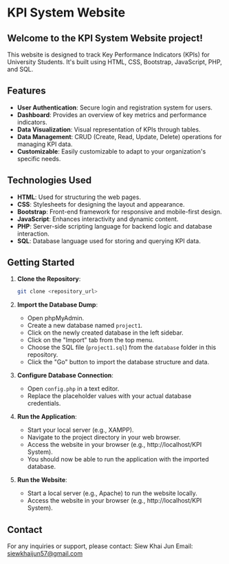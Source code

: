 # KPI System Website

## Welcome to the KPI System Website project!
This website is designed to track Key Performance Indicators (KPIs) for University Students. It's built using HTML, CSS, Bootstrap, JavaScript, PHP, and SQL.

## Features
- **User Authentication**: Secure login and registration system for users.
- **Dashboard**: Provides an overview of key metrics and performance indicators.
- **Data Visualization**: Visual representation of KPIs through tables.
- **Data Management**: CRUD (Create, Read, Update, Delete) operations for managing KPI data.
- **Customizable**: Easily customizable to adapt to your organization's specific needs.

## Technologies Used
- **HTML**: Used for structuring the web pages.
- **CSS**: Stylesheets for designing the layout and appearance.
- **Bootstrap**: Front-end framework for responsive and mobile-first design.
- **JavaScript**: Enhances interactivity and dynamic content.
- **PHP**: Server-side scripting language for backend logic and database interaction.
- **SQL**: Database language used for storing and querying KPI data.

## Getting Started
1. **Clone the Repository**: 
   ```bash
   git clone <repository_url>
   
2. **Import the Database Dump**:
   - Open phpMyAdmin.
   - Create a new database named `project1`.
   - Click on the newly created database in the left sidebar.
   - Click on the "Import" tab from the top menu.
   - Choose the SQL file (`project1.sql`) from the `database` folder in this repository.
   - Click the "Go" button to import the database structure and data.

3. **Configure Database Connection**:
   - Open `config.php` in a text editor.
   - Replace the placeholder values with your actual database credentials.

4. **Run the Application**:
   - Start your local server (e.g., XAMPP).
   - Navigate to the project directory in your web browser.
   - Access the website in your browser (e.g., http://localhost/KPI System).
   - You should now be able to run the application with the imported database.
   
6. **Run the Website**:
   - Start a local server (e.g., Apache) to run the website locally.
   - Access the website in your browser (e.g., http://localhost/KPI System).

## Contact
For any inquiries or support, please contact:
Siew Khai Jun
Email: siewkhaijun57@gmail.com
